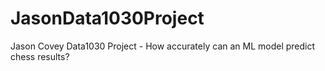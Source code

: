 # JasonData1030Project
Jason Covey Data1030 Project - How accurately can an ML model predict chess results?
